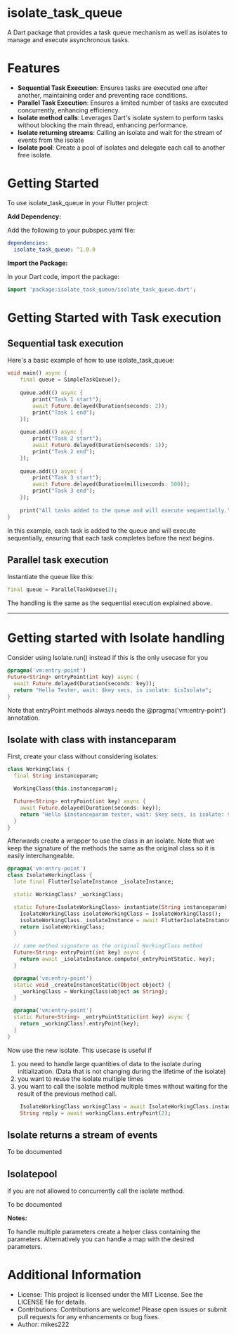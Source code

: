 # isolate_task_queue

A Dart package that provides a task queue mechanism as well as isolates to manage and execute asynchronous tasks.

# Features

- **Sequential Task Execution**: Ensures tasks are executed one after another, maintaining order and preventing race conditions.
- **Parallel Task Execution**: Ensures a limited number of tasks are executed concurrently, enhancing efficiency.
- **Isolate method calls**: Leverages Dart's isolate system to perform tasks without blocking the main thread, enhancing performance.
- **Isolate returning streams**: Calling an isolate and wait for the stream of events from the isolate
- **Isolate pool**: Create a pool of isolates and delegate each call to another free isolate.

# Getting Started

To use isolate_task_queue in your Flutter project:

**Add Dependency:**

Add the following to your pubspec.yaml file:

```yaml
dependencies:
  isolate_task_queue: ^1.0.0
```

**Import the Package:**

In your Dart code, import the package:

```dart
import 'package:isolate_task_queue/isolate_task_queue.dart';
```

# Getting Started with Task execution

## Sequential task execution

Here's a basic example of how to use isolate_task_queue:

```dart
void main() async {
    final queue = SimpleTaskQueue();
    
    queue.add(() async {
        print("Task 1 start");
        await Future.delayed(Duration(seconds: 2));
        print("Task 1 end");
    });
    
    queue.add(() async {
        print("Task 2 start");
        await Future.delayed(Duration(seconds: 1));
        print("Task 2 end");
    });
    
    queue.add(() async {
        print("Task 3 start");
        await Future.delayed(Duration(milliseconds: 500));
        print("Task 3 end");
    });
    
    print("All tasks added to the queue and will execute sequentially.");
}
```

In this example, each task is added to the queue and will execute sequentially, ensuring that each task completes before the next begins.

## Parallel task execution

Instantiate the queue like this:

```dart
final queue = ParallelTaskQueue(2);
```

The handling is the same as the sequential execution explained above.

---


# Getting started with Isolate handling

Consider using Isolate.run() instead if this is the only usecase for you

```dart
@pragma('vm:entry-point')
Future<String> entryPoint(int key) async {
  await Future.delayed(Duration(seconds: key));
  return "Hello Tester, wait: $key secs, is isolate: $isIsolate";
}
```

Note that entryPoint methods always needs the @pragma('vm:entry-point') annotation.

## Isolate with class with instanceparam

First, create your class without considering isolates:

```dart
class WorkingClass {
  final String instanceparam;

  WorkingClass(this.instanceparam);

  Future<String> entryPoint(int key) async {
    await Future.delayed(Duration(seconds: key));
    return "Hello $instanceparam tester, wait: $key secs, is isolate: $isIsolate";
  }
}
```

Afterwards create a wrapper to use the class in an isolate. Note that we keep the signature of the methods the same as the original class so it is easily interchangeable.

```dart
@pragma('vm:entry-point')
class IsolateWorkingClass {
  late final FlutterIsolateInstance _isolateInstance;

  static WorkingClass? _workingClass;

  static Future<IsolateWorkingClass> instantiate(String instanceparam) async {
    IsolateWorkingClass isolateWorkingClass = IsolateWorkingClass();
    isolateWorkingClass._isolateInstance = await FlutterIsolateInstance.createInstance(createInstance: _createInstanceStatic, instanceParams: instanceparam);
    return isolateWorkingClass;
  }

  // same method signature as the original WorkingClass method
  Future<String> entryPoint(int key) async {
    return await _isolateInstance.compute(_entryPointStatic, key);
  }

  @pragma('vm:entry-point')
  static void _createInstanceStatic(Object object) {
    _workingClass = WorkingClass(object as String);
  }

  @pragma('vm:entry-point')
  static Future<String> _entryPointStatic(int key) async {
    return _workingClass!.entryPoint(key);
  }
}
```

Now use the new isolate. This usecase is useful if

1. you need to handle large quantities of data to the isolate during initialization. (Data that is not changing during the lifetime of the isolate)
2. you want to reuse the isolate multiple times
3. you want to call the isolate method multiple times without waiting for the result of the previous method call.

```dart
    IsolateWorkingClass workingClass = await IsolateWorkingClass.instantiate("isolateParams");
    String reply = await workingClass.entryPoint(2);
```

## Isolate returns a stream of events

To be documented


## Isolatepool

if you are not allowed to concurrently call the isolate method.

To be documented

**Notes:**

To handle multiple parameters create a helper class containing the parameters. Alternatively you can handle a map with the desired parameters.



# Additional Information

- License: This project is licensed under the MIT License. See the LICENSE file for details.
- Contributions: Contributions are welcome! Please open issues or submit pull requests for any enhancements or bug fixes.
- Author: mikes222

